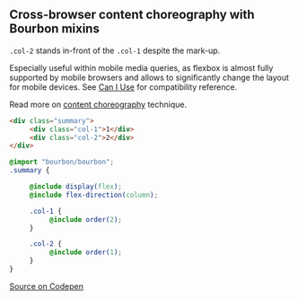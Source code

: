 ## Cross-browser content choreography with Bourbon mixins

`.col-2` stands in-front of the `.col-1` despite the mark-up.

Especially useful within mobile media queries, as flexbox is almost fully supported by mobile browsers and allows to significantly change the layout for mobile devices. See [Can I Use](http://caniuse.com/#search=flex) for compatibility reference. 

Read more on [content choreography](http://trentwalton.com/2011/07/14/content-choreography) technique.

```html
<div class="summary">
     <div class="col-1">1</div>
     <div class="col-2">2</div>
</div>
```


```scss
@import "bourbon/bourbon";
.summary {

     @include display(flex);
     @include flex-direction(column);

     .col-1 {
          @include order(2);
     }

     .col-2 {
          @include order(1);
     }
}
```

[Source on Codepen](http://codepen.io/anon/pen/EaJJjW)
